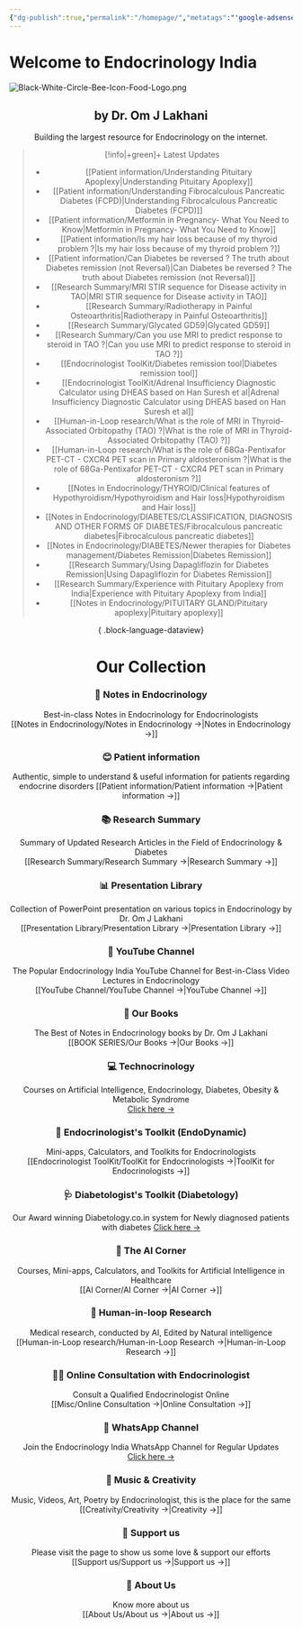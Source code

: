 ```yaml
---
{"dg-publish":true,"permalink":"/homepage/","metatags":"'google-adsense-account: \"ca-pub-5480881894205508\"'","tags":["gardenEntry"]}
---
```




<script>
    // GoatCounter script
    (function() {
        var script = document.createElement('script');
        script.async = true;
        script.src = '//gc.zgo.at/count.js';
        script.setAttribute('data-goatcounter', 'https://endocrinologyindia.goatcounter.com/count');
        document.head.appendChild(script);
    })();

    // Google AdSense script
    (function() {
        var script = document.createElement('script');
        script.async = true;
        script.src = 'https://pagead2.googlesyndication.com/pagead/js/adsbygoogle.js?client=ca-pub-5480881894205508';
        script.crossOrigin = 'anonymous';
        document.head.appendChild(script);
    })();
</script>

# Welcome to Endocrinology India

![Black-White-Circle-Bee-Icon-Food-Logo.png](/img/user/attachments/Black-White-Circle-Bee-Icon-Food-Logo.png)

<div align="center">



## by Dr. Om J Lakhani

Building the largest resource for Endocrinology on the internet. 

> [!info|+green]+ Latest Updates
>  - [[Patient information/Understanding Pituitary Apoplexy\|Understanding Pituitary Apoplexy]]
> - [[Patient information/Understanding Fibrocalculous Pancreatic Diabetes (FCPD)\|Understanding Fibrocalculous Pancreatic Diabetes (FCPD)]]
> - [[Patient information/Metformin in Pregnancy- What You Need to Know\|Metformin in Pregnancy- What You Need to Know]]
> - [[Patient information/Is my hair loss because of my thyroid problem ?\|Is my hair loss because of my thyroid problem ?]]
> - [[Patient information/Can Diabetes be reversed ? The truth about Diabetes remission (not Reversal)\|Can Diabetes be reversed ? The truth about Diabetes remission (not Reversal)]]
> - [[Research Summary/MRI STIR sequence for Disease activity in TAO\|MRI STIR sequence for Disease activity in TAO]]
> - [[Research Summary/Radiotherapy in Painful Osteoarthritis\|Radiotherapy in Painful Osteoarthritis]]
> - [[Research Summary/Glycated GD59\|Glycated GD59]]
> - [[Research Summary/Can you use MRI to predict response to steroid in TAO ?\|Can you use MRI to predict response to steroid in TAO ?]]
> - [[Endocrinologist ToolKit/Diabetes remission tool\|Diabetes remission tool]]
> - [[Endocrinologist ToolKit/Adrenal Insufficiency Diagnostic Calculator using DHEAS based on Han Suresh et al\|Adrenal Insufficiency Diagnostic Calculator using DHEAS based on Han Suresh et al]]
> - [[Human-in-Loop research/What is the role of MRI in Thyroid-Associated Orbitopathy (TAO) ?\|What is the role of MRI in Thyroid-Associated Orbitopathy (TAO) ?]]
> - [[Human-in-Loop research/What is the role of 68Ga-Pentixafor PET-CT - CXCR4 PET scan in Primary aldosteronism ?\|What is the role of 68Ga-Pentixafor PET-CT - CXCR4 PET scan in Primary aldosteronism ?]]
> - [[Notes in Endocrinology/THYROID/Clinical features of Hypothyroidism/Hypothyroidism and Hair loss\|Hypothyroidism and Hair loss]]
> - [[Notes in Endocrinology/DIABETES/CLASSIFICATION, DIAGNOSIS AND OTHER FORMS OF DIABETES/Fibrocalculous pancreatic diabetes\|Fibrocalculous pancreatic diabetes]]
> - [[Notes in Endocrinology/DIABETES/Newer therapies for Diabetes management/Diabetes Remission\|Diabetes Remission]]
> - [[Research Summary/Using Dapagliflozin for Diabetes Remission\|Using Dapagliflozin for Diabetes Remission]]
> - [[Research Summary/Experience with Pituitary Apoplexy from India\|Experience with Pituitary Apoplexy from India]]
> - [[Notes in Endocrinology/PITUITARY GLAND/Pituitary apoplexy\|Pituitary apoplexy]]
> 
{ .block-language-dataview}



# Our Collection

### 📝 Notes in Endocrinology
Best-in-class Notes in Endocrinology for Endocrinologists  
[[Notes in Endocrinology/Notes in Endocrinology →\|Notes in Endocrinology →]]

### 😊 Patient information
Authentic, simple to understand & useful information for patients regarding endocrine disorders
[[Patient information/Patient information →\|Patient information →]]


### 📚 Research Summary 
Summary of Updated Research Articles in the Field of Endocrinology & Diabetes  
[[Research Summary/Research Summary →\|Research Summary →]]

### 📊 Presentation Library 
Collection of PowerPoint presentation on various topics in Endocrinology by Dr. Om J Lakhani  
[[Presentation Library/Presentation Library →\|Presentation Library →]]

### 🎥 YouTube Channel
The Popular Endocrinology India YouTube Channel for Best-in-Class Video Lectures in Endocrinology  
[[YouTube Channel/YouTube Channel →\|YouTube Channel →]]

### 📕 Our Books
The Best of Notes in Endocrinology books by Dr. Om J Lakhani  
[[BOOK SERIES/Our Books →\|Our Books →]]

### 💻 Technocrinology
Courses on Artificial Intelligence, Endocrinology, Diabetes, Obesity & Metabolic Syndrome  
[Click here →](https://technocrinology.thinkific.com/)

### 🔧 Endocrinologist's Toolkit (EndoDynamic)
Mini-apps, Calculators, and Toolkits for Endocrinologists  
[[Endocrinologist ToolKit/ToolKit for Endocrinologists →\|ToolKit for Endocrinologists →]]

### 🩺 Diabetologist's Toolkit (Diabetology)
Our Award winning Diabetology.co.in system for Newly diagnosed patients with diabetes 
[Click here →](https://diabetology.co.in/)

### 🤖 The AI Corner
Courses, Mini-apps, Calculators, and Toolkits for Artificial Intelligence in Healthcare  
[[AI Corner/AI Corner →\|AI Corner →]]

### 🔁 Human-in-loop Research
Medical research, conducted by AI, Edited by Natural intelligence  
[[Human-in-Loop research/Human-in-Loop Research →\|Human-in-Loop Research →]]

### 👨‍⚕️ Online Consultation with Endocrinologist
Consult a Qualified Endocrinologist Online  
[[Misc/Online Consultation →\|Online Consultation →]]

### 📱 WhatsApp Channel
Join the Endocrinology India WhatsApp Channel for Regular Updates  
[Click here →](https://whatsapp.com/channel/0029VaFyQnfHbFUz0LVdBO3h)

### 🎸 Music & Creativity
Music, Videos, Art, Poetry by Endocrinologist, this is the place for the same 
[[Creativity/Creativity →\|Creativity →]]



### 🤝 Support us
Please visit the page to show us some love & support our efforts   
[[Support us/Support us →\|Support us →]]

### 👥 About Us
Know more about us   
[[About Us/About us →\|About us →]]

</div>


